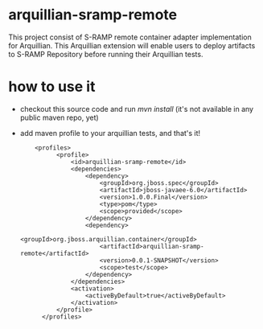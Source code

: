 arquillian-sramp-remote
=======================

This project consist of S-RAMP remote container adapter implementation for Arquillian. This Arquillian extension will enable users to deploy artifacts to S-RAMP Repository before running their Arquillian tests.

how to use it
=============

- checkout this source code and run _mvn install_ (it's not available in any public maven repo, yet)
- add maven profile to your arquillian tests, and that's it!

          <profiles>
        		<profile>
        			<id>arquillian-sramp-remote</id>
        			<dependencies>
        				<dependency>
        					<groupId>org.jboss.spec</groupId>
        					<artifactId>jboss-javaee-6.0</artifactId>
        					<version>1.0.0.Final</version>
        					<type>pom</type>
        					<scope>provided</scope>
        				</dependency>
        				<dependency>
        					<groupId>org.jboss.arquillian.container</groupId>
        					<artifactId>arquillian-sramp-remote</artifactId>
        					<version>0.0.1-SNAPSHOT</version>
        					<scope>test</scope>
        				</dependency>
        			</dependencies>
        			<activation>
        				<activeByDefault>true</activeByDefault>
        			</activation>
        		</profile>
        	</profiles>

